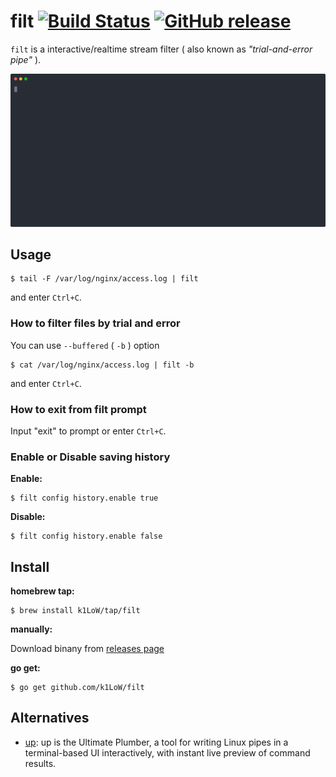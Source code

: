 # filt [![Build Status](https://github.com/k1LoW/filt/workflows/build/badge.svg)](https://github.com/k1LoW/filt/actions) [![GitHub release](https://img.shields.io/github/release/k1LoW/filt.svg)](https://github.com/k1LoW/filt/releases)

`filt` is a interactive/realtime stream filter ( also known as _"trial-and-error pipe"_ ).

![screencast](doc/screencast.svg)

## Usage

``` console
$ tail -F /var/log/nginx/access.log | filt
```

and enter `Ctrl+C`.

### How to filter files by trial and error

You can use `--buffered` ( `-b` ) option

``` console
$ cat /var/log/nginx/access.log | filt -b
```

and enter `Ctrl+C`.

### How to exit from filt prompt

Input "exit" to prompt or enter `Ctrl+C`.

### Enable or Disable saving history

**Enable:**

``` console
$ filt config history.enable true
```

**Disable:**

``` console
$ filt config history.enable false
```

## Install

**homebrew tap:**

```console
$ brew install k1LoW/tap/filt
```

**manually:**

Download binany from [releases page](https://github.com/k1LoW/filt/releases)

**go get:**

```console
$ go get github.com/k1LoW/filt
```

## Alternatives

- [up](https://github.com/akavel/up): up is the Ultimate Plumber, a tool for writing Linux pipes in a terminal-based UI interactively, with instant live preview of command results.
